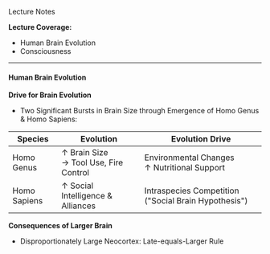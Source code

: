 Lecture Notes

**Lecture Coverage:**
- Human Brain Evolution
- Consciousness

---
#### **Human Brain Evolution**
**Drive for Brain Evolution**
- Two Significant Bursts in Brain Size through Emergence of Homo Genus & Homo Sapiens:

| Species      | Evolution                                | Evolution Drive                                      |
| ------------ | ---------------------------------------- | ---------------------------------------------------- |
| Homo Genus   | ↑ Brain Size<br>→ Tool Use, Fire Control | Environmental Changes<br>↑ Nutritional Support       |
| Homo Sapiens | ↑ Social Intelligence & Alliances        | Intraspecies Competition ("Social Brain Hypothesis") |

**Consequences of Larger Brain**
- Disproportionately Large Neocortex: Late-equals-Larger Rule